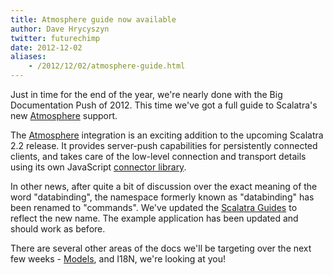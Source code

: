```yaml
---
title: Atmosphere guide now available
author: Dave Hrycyszyn
twitter: futurechimp
date: 2012-12-02
aliases:
    - /2012/12/02/atmosphere-guide.html
---
```


Just in time for the end of the year, we're nearly done with the
Big Documentation Push of 2012. This time we've got a full guide to
Scalatra's new [Atmosphere](http://scalatra.org/2.2/guides/atmosphere.html)
support.

<!--more-->


The [Atmosphere](https://github.com/Atmosphere/atmosphere) integration is an
exciting addition to the upcoming Scalatra 2.2 release. It provides server-push
capabilities for persistently connected clients, and takes care of the low-level
connection and transport details using its own JavaScript
[connector library](https://github.com/Atmosphere/atmosphere/wiki/jQuery.atmosphere.js-API).

In other news, after quite a bit of discussion over the exact meaning of
the word "databinding", the namespace formerly known as "databinding"
has been renamed to "commands". We've updated the
[Scalatra Guides](http://scalatra.org/2.2/guides) to reflect the new
name. The example application has been updated and should work as before.

There are several other areas of the docs we'll be targeting over the next
few weeks - [Models](http://scalatra.org/guides/models.html), and I18N,
we're looking at you!
